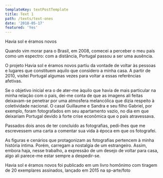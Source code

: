 ```yaml
---
templateKey: textPostTemplate
title: Text 1
path: /texts/text-ones
date: '2018-05-17'
featured: 'Yes'
---
```

Havia sol e éramos novos



Quando vim morar para o Brasil, em 2008, comecei a perceber o meu país como um espectro: com a distância, Portugal passou a ser uma ausência.



O projeto Havia sol e éramos novos partiu da vontade de voltar às pessoas e lugares que constituem aquilo que considero a minha casa. A partir de 2010, visitei Portugal algumas vezes para voltar a essas referências afetivas.



Se o objetivo inicial era o de ater-me àquilo que havia de mais particular na minha relação com o país, dei-me conta de que as imagens ali feitas deixavam-se penetrar por uma atmosfera melancólica que dizia respeito à coletividade nacional. O casal Guillaume e Sandra e seu filho Gabriel, por exemplo, foram fotografados em seu apartamento vazio, no dia em que deixariam Portugal devido à forte crise econômica que o país atravessava.



Passados dois anos de ter concluído as fotografias, pedi-lhes que me escrevessem uma carta a comentar sua vida à época em que os fotografei.



As figuras e cenários que protagonizam as fotografias pertencem à minha história íntima. Porém, carregam a nostalgia de um estrangeiro. Assim, embora haja, nesse trabalho, a expressão de um desejo de voltar para casa, algo ali parece-me estar sempre a despedir-se.



 



Havia sol e éramos novos foi publicado em um livro homônimo com tiragem de 20 exemplares assinados, lançado em 2015 na sp-arte/foto
